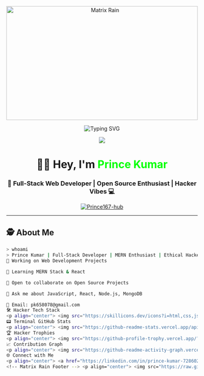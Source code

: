 <!-- MATRIX RAIN BACKGROUND -->
<p align="center">
  <img src="https://raw.githubusercontent.com/rajput-hemant/matrix-rain-gif/main/matrix.gif" width="100%" height="300px" alt="Matrix Rain" />
</p>

<!-- Typing Animation Header -->
<p align="center">
  <img src="https://readme-typing-svg.herokuapp.com?font=Fira+Code&size=24&pause=1000&color=00FF00&center=true&vCenter=true&width=700&lines=Initializing+Profile...;Access+Granted+✅;Welcome+to+Prince+Kumar's+Repository!;Full-Stack+Developer+%7C+MERN+Stack+%7C+Open+Source+Contributor" alt="Typing SVG" />
</p>

<!-- Hacker Style Header Banner -->
<p align="center">
  <img src="https://capsule-render.vercel.app/api?type=waving&color=0:00FF00,100:003300&height=180&section=header&text=Prince%20Kumar&fontSize=45&fontColor=00FF00&animation=twinkling" />
</p>

<h1 align="center">👨‍💻 Hey, I'm <span style="color:#00FF00">Prince Kumar</span></h1>
<h3 align="center">🚀 Full-Stack Web Developer | Open Source Enthusiast | Hacker Vibes 💻</h3>

<p align="center">
  <a href="https://github.com/Prince167-hub">
    <img src="https://komarev.com/ghpvc/?username=Prince167-hub&label=Profile%20Views&color=00FF00&style=flat" alt="Prince167-hub" />
  </a>
</p>

---

## 🕵️ About Me  
```bash
> whoami
> Prince Kumar | Full-Stack Developer | MERN Enthusiast | Ethical Hacker
🔭 Working on Web Development Projects

🌱 Learning MERN Stack & React

👯 Open to collaborate on Open Source Projects

💬 Ask me about JavaScript, React, Node.js, MongoDB

📧 Email: pk658078@gmail.com
🛠 Hacker Tech Stack
<p align="center"> <img src="https://skillicons.dev/icons?i=html,css,js,react,nodejs,express,mongodb,tailwind,git,github,vscode,figma,linux,python" /> </p>
📟 Terminal GitHub Stats
<p align="center"> <img src="https://github-readme-stats.vercel.app/api?username=Prince167-hub&show_icons=true&theme=chartreuse-dark" height="180px" /> <img src="https://github-readme-streak-stats.herokuapp.com/?user=Prince167-hub&theme=chartreuse-dark" height="180px" /> </p>
🏆 Hacker Trophies
<p align="center"> <img src="https://github-profile-trophy.vercel.app/?username=Prince167-hub&theme=matrix&margin-w=8&margin-h=8&row=1&column=7" /> </p>
📈 Contribution Graph
<p align="center"> <img src="https://github-readme-activity-graph.vercel.app/graph?username=Prince167-hub&bg_color=000000&color=00ff00&line=00ff00&point=ffffff&area=true&hide_border=true" /> </p>
🌐 Connect with Me
<p align="center"> <a href="https://linkedin.com/in/prince-kumar-728602283" target="_blank"> <img src="https://img.shields.io/badge/LinkedIn-0A66C2?style=for-the-badge&logo=linkedin&logoColor=white" /> </a> <a href="mailto:pk658078@gmail.com"> <img src="https://img.shields.io/badge/Email-00FF00?style=for-the-badge&logo=gmail&logoColor=black" /> </a> </p>
<!-- Matrix Rain Footer --> <p align="center"> <img src="https://raw.githubusercontent.com/rajput-hemant/matrix-rain-gif/main/matrix.gif" width="100%" height="200px" alt="Matrix Rain" /> </p> <!-- Footer Hacker Banner --> <p align="center"> <img src="https://capsule-render.vercel.app/api?type=waving&color=0:00FF00,100:003300&height=120&section=footer"/> </p> ```
